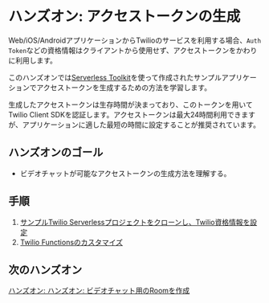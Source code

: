 #  ハンズオン: アクセストークンの生成

Web/iOS/AndroidアプリケーションからTwilioのサービスを利用する場合、`Auth Token`などの資格情報はクライアントから使用せず、アクセストークンをかわりに利用します。

このハンズオンでは[Serverless Toolkit]()を使って作成されたサンプルアプリケーションでアクセストークンを生成するための方法を学習します。


生成したアクセストークンは生存時間が決まっており、このトークンを用いてTwilio Client SDKを認証します。アクセストークンは最大24時間利用できますが、アプリケーションに適した最短の時間に設定することが推奨されています。

## ハンズオンのゴール
- ビデオチャットが可能なアクセストークンの生成方法を理解する。

## 手順
1. [サンプルTwilio Serverlessプロジェクトをクローンし、Twilio資格情報を設定](01-Clone-Sample-App.md)
2. [Twilio Functionsのカスタマイズ](02-Customize-Function.md)

## 次のハンズオン

[ハンズオン: ハンズオン: ビデオチャット用のRoomを作成](../03-Create-Video-Chat-Room/00-Overview.md)